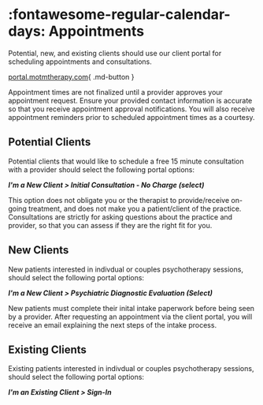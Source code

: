 # :fontawesome-regular-calendar-days: Appointments

Potential, new, and existing clients should use our client portal for scheduling appointments and consultations.

[portal.motmtherapy.com](https://portal.motmtherapy.com){ .md-button }

Appointment times are not finalized until a provider approves your appointment request.
Ensure your provided contact information is accurate so that you receive appointment approval notifications.
You will also receive appointment reminders prior to scheduled appointment times as a courtesy.

## Potential Clients

Potential clients that would like to schedule a free 15 minute consultation with a provider should select the following portal options:

***I'm a New Client > Initial Consultation - No Charge (select)***

This option does not obligate you or the therapist to provide/receive on-going treatment,
and does not make you a patient/client of the practice.
Consultations are strictly for asking questions about the practice and provider,
so that you can assess if they are the right fit for you.

## New Clients

New patients interested in indivdual or couples psychotherapy sessions, should select the following portal options:

***I'm a New Client > Psychiatric Diagnostic Evaluation (Select)***

New patients must complete their inital intake paperwork before being seen by a provider.
After requesting an appointment via the client portal, you will receive an email explaining the next steps of the intake process.

## Existing Clients

Existing patients interested in indivdual or couples psychotherapy sessions, should select the following portal options:

***I'm an Existing Client > Sign-In***
